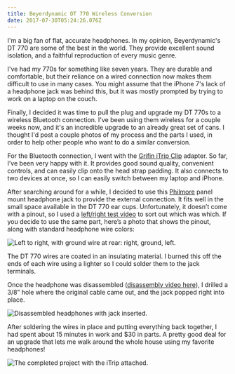 ```yaml
---
title: Beyerdynamic DT 770 Wireless Conversion
date: 2017-07-30T05:24:26.076Z
---
```

I'm a big fan of flat, accurate headphones. In my opinion, Beyerdynamic's DT 770 are some of the best in the world. They provide excellent sound isolation, and a faithful reproduction of every music genre.

I've had my 770s for something like seven years. They are durable and comfortable, but their reliance on a wired connection now makes them difficult to use in many cases. You might assume that the iPhone 7's lack of a headphone jack was behind this, but it was mostly prompted by trying to work on a laptop on the couch.

Finally, I decided it was time to pull the plug and upgrade my DT 770s to a wireless Bluetooth connection. I've been using them wireless for a couple weeks now, and it's an incredible upgrade to an already great set of cans. I thought I'd post a couple photos of my process and the parts I used, in order to help other people who want to do a similar conversion.

For the Bluetooth connection, I went with the [Grifin iTrip Clip](https://www.amazon.com/gp/product/B01HRYAP1K/ref=as_li_tl?ie=UTF8&tag=paulstraw-20&camp=1789&creative=9325&linkCode=as2&creativeASIN=B01HRYAP1K&linkId=dc8f193941cd4da59541db7fada55fce) adapter. So far, I’ve been very happy with it. It provides good sound quality, convenient controls, and can easily clip onto the head strap padding. It also connects to two devices at once, so I can easily switch between my laptop and iPhone.

After searching around for a while, I decided to use this [Philmore](https://www.amazon.com/gp/product/B00LXOIVKI/ref=as_li_tl?ie=UTF8&tag=paulstraw-20&camp=1789&creative=9325&linkCode=as2&creativeASIN=B00LXOIVKI&linkId=ac9c9617f43b94ce7f9fcaea4922c421) panel mount headphone jack to provide the external connection. It fits well in the small space available in the DT 770 ear cups.  Unfortunately, it doesn’t come with a pinout, so I used a [left/right test video](https://www.youtube.com/watch?v=hTvJoYnpeRQ) to sort out which was which. If you decide to use the same part, here’s a photo that shows the pinout, along with standard headphone wire colors:

![Left to right, with ground wire at rear: right, ground, left.](/img/IMG_2685.jpg)

The DT 770 wires are coated in an insulating material. I burned this off the ends of each wire using a lighter so I could solder them to the jack terminals.

Once the headphone was disassembled ([disassembly video here](https://www.youtube.com/watch?v=MBEew8Sa-i8)), I drilled a 3/8” hole where the original cable came out, and the jack popped right into place.

![Disassembled headphones with jack inserted.](/img/IMG_2684.jpg)

After soldering the wires in place and putting everything back together, I had spent about 15 minutes in work and $30 in parts. A pretty good deal for an upgrade that lets me walk around the whole house using my favorite headphones!

![The completed project with the iTrip attached.](/img/IMG_2689.jpg)

